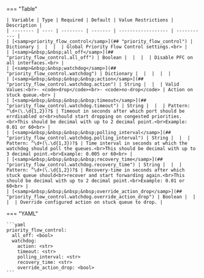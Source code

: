 <!--
  ~ Copyright (c) 2023 Arista Networks, Inc.
  ~ Use of this source code is governed by the Apache License 2.0
  ~ that can be found in the LICENSE file.
  -->
=== "Table"

    | Variable | Type | Required | Default | Value Restrictions | Description |
    | -------- | ---- | -------- | ------- | ------------------ | ----------- |
    | [<samp>priority_flow_control</samp>](## "priority_flow_control") | Dictionary |  |  |  | Global Priority Flow Control settings.<br> |
    | [<samp>&nbsp;&nbsp;all_off</samp>](## "priority_flow_control.all_off") | Boolean |  |  |  | Disable PFC on all interfaces.<br> |
    | [<samp>&nbsp;&nbsp;watchdog</samp>](## "priority_flow_control.watchdog") | Dictionary |  |  |  |  |
    | [<samp>&nbsp;&nbsp;&nbsp;&nbsp;action</samp>](## "priority_flow_control.watchdog.action") | String |  |  | Valid Values:<br>- <code>drop</code><br>- <code>no-drop</code> | Action on stuck queue.<br> |
    | [<samp>&nbsp;&nbsp;&nbsp;&nbsp;timeout</samp>](## "priority_flow_control.watchdog.timeout") | String |  |  | Pattern: ^\d+(\.\d{1,2})?$ | Timeout in seconds after which port should be errdisabled or<br>should start dropping on congested priorities.<br>This should be decimal with up to 2 decimal point.<br>Example: 0.01 or 60<br> |
    | [<samp>&nbsp;&nbsp;&nbsp;&nbsp;polling_interval</samp>](## "priority_flow_control.watchdog.polling_interval") | String |  |  | Pattern: ^\d+(\.\d{1,3})?$ | Time interval in seconds at which the watchdog should poll the queues.<br>This should be decimal with up to 3 decimal point.<br>Example: 0.005 or 60<br> |
    | [<samp>&nbsp;&nbsp;&nbsp;&nbsp;recovery_time</samp>](## "priority_flow_control.watchdog.recovery_time") | String |  |  | Pattern: ^\d+(\.\d{1,2})?$ | Recovery-time in seconds after which stuck queue should<br>recover and start forwarding again.<br>This should be decimal with up to 2 decimal point.<br>Example: 0.01 or 60<br> |
    | [<samp>&nbsp;&nbsp;&nbsp;&nbsp;override_action_drop</samp>](## "priority_flow_control.watchdog.override_action_drop") | Boolean |  |  |  | Override configured action on stuck queue to drop. |

=== "YAML"

    ```yaml
    priority_flow_control:
      all_off: <bool>
      watchdog:
        action: <str>
        timeout: <str>
        polling_interval: <str>
        recovery_time: <str>
        override_action_drop: <bool>
    ```
